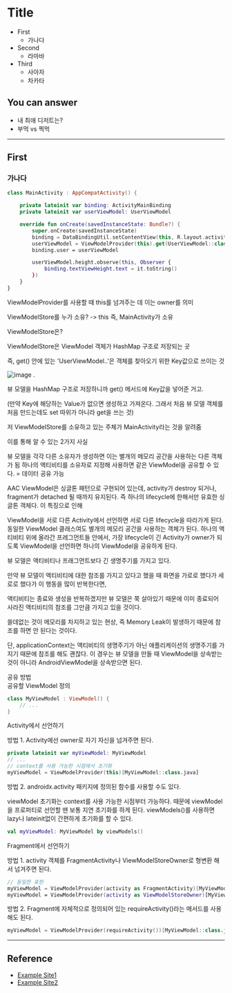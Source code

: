 # Title
<!--Table of Contents-->
- First
    - 가나다
- Second
    - 라마바
- Third
    - 사아자
    - 차카타

<!-- 어떤 질문을 대답할 수 있어야 하는지-->
## You can answer
- 내 최애 디저트는?
- 부먹 vs 찍먹

<!--Contents-->

---
## First
### 가나다
```Kotlin
class MainActivity : AppCompatActivity() {

    private lateinit var binding: ActivityMainBinding
    private lateinit var userViewModel: UserViewModel

    override fun onCreate(savedInstanceState: Bundle?) {
        super.onCreate(savedInstanceState)
        binding = DataBindingUtil.setContentView(this, R.layout.activity_main)
        userViewModel = ViewModelProvider(this).get(UserViewModel::class.java)
        binding.user = userViewModel

        userViewModel.height.observe(this, Observer {
            binding.textViewHeight.text = it.toString()
        })
    }
}
```

ViewModelProvider를 사용할 때 this를 넘겨주는 데 이는 owner를 의미

ViewModelStore를 누가 소유? -> this 즉, MainActivity가 소유

 ViewModelStore은?

ViewModelStore은 ViewModel 객체가 HashMap 구조로 저장되는 곳

즉, get() 안에 있는 'UserViewModel..'은 객체를 찾아오기 위한 Key값으로 쓰이는 것

![image](https://user-images.githubusercontent.com/22022393/128698881-00daa0cb-205a-4570-a1bd-e51c935ba200.png)
.

뷰 모델을 HashMap 구조로 저장하니까 get() 메서드에 Key값을 넣어준 거고.

(만약 Key에 해당하는 Value가 없으면 생성하고 가져온다. 그래서 처음 뷰 모델 객체를 처음 만드는데도 set 따위가 아니라 get을 쓰는 것)

저 ViewModelStore를 소유하고 있는 주체가 MainActivity라는 것을 알려줌

이를 통해 알 수 있는 2가지 사실

뷰 모델을 각각 다른 소유자가 생성하면 이는 별개의 메모리 공간을 사용하는 다른 객체가 됨
하나의 액티비티를 소유자로 지정해 사용하면 같은 ViewModel을 공유할 수 있다. = 데이터 공유 가능

AAC ViewModel은 싱글톤 패턴으로 구현되어 있는데, activity가 destroy 되거나, fragment가 detached 될 때까지 유지된다. 즉 하나의 lifecycle에 한해서만 유효한 싱글톤 객체다. 이 특징으로 인해

ViewModel을 서로 다른 Activity에서 선언하면 서로 다른 lifecycle을 따라가게 된다. 동일한 ViewModel 클래스여도 별개의 메모리 공간을 사용하는 객체가 된다.
하나의 액티비티 위에 올라간 프레그먼트들 안에서, 가장 lifecycle이 긴 Activity가 owner가 되도록 ViewModel을 선언하면 하나의 ViewModel을 공유하게 된다.


뷰 모델은 액티비티나 프래그먼트보다 긴 생명주기를 가지고 있다.  

만약 뷰 모델이 액티비티에 대한 참조를 가지고 있다고 했을 때 화면을 가로로 했다가 세로로 했다가 이 행동을 많이 반복한다면,

액티비티는 종료와 생성을 반복하겠지만 뷰 모델은 쭉 살아있기 때문에 이미 종료되어 사라진 액티비티의 참조를 그만큼 가지고 있을 것이다.  

쓸데없는 것이 메모리를 차지하고 있는 현상, 즉 Memory Leak이 발생하기 때문에 참조를 하면 안 된다는 것이다.  

단, applicationContext는 액티비티의 생명주기가 아닌 애플리케이션의 생명주기를 가지기 때문에 참조를 해도 괜찮다. 이 경우는 뷰 모델을 만들 때 ViewModel을 상속받는 것이 아니라 AndroidViewModel을 상속받으면 된다.



공유 방법  
공유할 ViewModel 정의  

```Kotlin
class MyViewModel : ViewModel() {
    // ...
}
```

Activity에서 선언하기

방법 1. Activity에선 owner로 자기 자신을 넘겨주면 된다.

```Kotlin
private lateinit var myViewModel: MyViewModel
// ...
// context를 사용 가능한 시점에서 초기화
myViewModel = ViewModelProvider(this)[MyViewModel::class.java]
```

방법 2. androidx.activity 패키지에 정의된 함수를 사용할 수도 있다.

viewModel 초기화는 context를 사용 가능한 시점부터 가능하다. 때문에 viewModel을 프로퍼티로 선언할 땐 보통 지연 초기화를 하게 된다. viewModels()를 사용하면 lazy나 lateinit없이 간편하게 초기화를 할 수 있다.

```Kotlin
val myViewModel: MyViewModel by viewModels()
```

Fragment에서 선언하기

방법 1. activity 객체를 FragmentActivity나 ViewModelStoreOwner로 형변환 해서 넘겨주면 된다.

```Kotlin
// 동일한 표현
myViewModel = ViewModelProvider(activity as FragmentActivity)[MyViewModel::class.java]
myViewModel = ViewModelProvider(activity as ViewModelStoreOwner)[MyViewModel::class.java]
```

방법 2. Fragment에 자체적으로 정의되어 있는 requireActivity()라는 메서드를 사용해도 된다.

```Kotlin
myViewModel = ViewModelProvider(requireActivity())[MyViewModel::class.java]
```


---
## Reference
- [Example Site1](www.google.com)
- [Example Site2](www.google.com)
